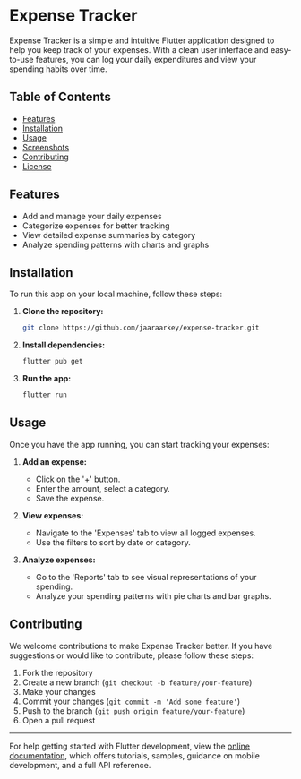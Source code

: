 # Expense Tracker

Expense Tracker is a simple and intuitive Flutter application designed to help you keep track of your expenses. With a clean user interface and easy-to-use features, you can log your daily expenditures and view your spending habits over time.

## Table of Contents
- [Features](#features)
- [Installation](#installation)
- [Usage](#usage)
- [Screenshots](#screenshots)
- [Contributing](#contributing)
- [License](#license)

## Features

- Add and manage your daily expenses
- Categorize expenses for better tracking
- View detailed expense summaries by category
- Analyze spending patterns with charts and graphs

## Installation

To run this app on your local machine, follow these steps:

1. **Clone the repository:** 
   ```bash
   git clone https://github.com/jaaraarkey/expense-tracker.git
   ```

2. **Install dependencies:**
   ```bash
   flutter pub get
   ```

3. **Run the app:**
   ```bash
   flutter run
   ```

## Usage

Once you have the app running, you can start tracking your expenses:

1. **Add an expense:**
   - Click on the '+' button.
   - Enter the amount, select a category.
   - Save the expense.

2. **View expenses:**
   - Navigate to the 'Expenses' tab to view all logged expenses.
   - Use the filters to sort by date or category.

3. **Analyze expenses:**
   - Go to the 'Reports' tab to see visual representations of your spending.
   - Analyze your spending patterns with pie charts and bar graphs.

## Contributing

We welcome contributions to make Expense Tracker better. If you have suggestions or would like to contribute, please follow these steps:

1. Fork the repository
2. Create a new branch (`git checkout -b feature/your-feature`)
3. Make your changes
4. Commit your changes (`git commit -m 'Add some feature'`)
5. Push to the branch (`git push origin feature/your-feature`)
6. Open a pull request


---

For help getting started with Flutter development, view the
[online documentation](https://docs.flutter.dev/), which offers tutorials,
samples, guidance on mobile development, and a full API reference.

